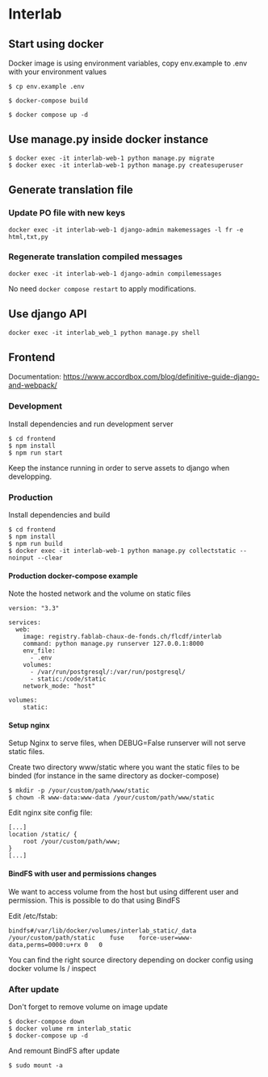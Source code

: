 # Interlab

## Start using docker

Docker image is using environment variables, copy env.example to .env with your environment values
```shell
$ cp env.example .env
```

```shell
$ docker-compose build
```

```shell
$ docker compose up -d
```

## Use manage.py inside docker instance

```shell
$ docker exec -it interlab-web-1 python manage.py migrate
$ docker exec -it interlab-web-1 python manage.py createsuperuser
```

## Generate translation file

### Update PO file with new keys
```shell
docker exec -it interlab-web-1 django-admin makemessages -l fr -e html,txt,py
```

### Regenerate translation compiled messages
```shell
docker exec -it interlab-web-1 django-admin compilemessages
```
No need `docker compose restart` to apply modifications. 

## Use django API
```shell
docker exec -it interlab_web_1 python manage.py shell
```

## Frontend 
Documentation: https://www.accordbox.com/blog/definitive-guide-django-and-webpack/

### Development
Install dependencies and run development server

```shell
$ cd frontend
$ npm install
$ npm run start
```
Keep the instance running in order to serve assets to django when developping. 

### Production

Install dependencies and build
```shell
$ cd frontend
$ npm install
$ npm run build
$ docker exec -it interlab-web-1 python manage.py collectstatic --noinput --clear
```


#### Production docker-compose example
Note the hosted network and the volume on static files
```
version: "3.3"
   
services:
  web:
    image: registry.fablab-chaux-de-fonds.ch/flcdf/interlab
    command: python manage.py runserver 127.0.0.1:8000
    env_file:
      - .env
    volumes:
      - /var/run/postgresql/:/var/run/postgresql/
      - static:/code/static
    network_mode: "host"

volumes:
    static:
```

#### Setup nginx
Setup Nginx to serve files, when DEBUG=False runserver will not serve static files.

Create two directory www/static where you want the static files to be binded (for instance in the same directory as docker-compose)
```shell
$ mkdir -p /your/custom/path/www/static
$ chown -R www-data:www-data /your/custom/path/www/static
```

Edit nginx site config file:
```
[...]
location /static/ {
    root /your/custom/path/www;
}
[...]
```

#### BindFS with user and permissions changes
We want to access volume from the host but using different user and permission. 
This is possible to do that using BindFS

Edit /etc/fstab:
```
bindfs#/var/lib/docker/volumes/interlab_static/_data	/your/custom/path/static	fuse	force-user=www-data,perms=0000:u+rx	0	0
```

You can find the right source directory depending on docker config using docker volume ls / inspect

### After update
Don't forget to remove volume on image update
```shell
$ docker-compose down
$ docker volume rm interlab_static
$ docker-compose up -d
```

And remount BindFS after update
```shell
$ sudo mount -a
```
